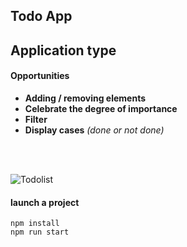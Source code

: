 Todo App
-----

## Application type

#### Opportunities

- **Adding / removing elements**
- **Celebrate the degree of importance**
-  **Filter**
-  **Display cases** *(done or not done)*
<br/>
<br/>

![Todolist](https://i.ibb.co/mB3YvLc/Screenshot-12.png)

#### launch a project
```$xslt
npm install
npm run start
```
